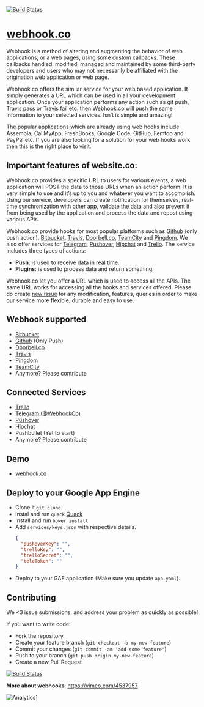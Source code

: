 [![Build Status](https://storage.googleapis.com/pgwebhook/Webhook.png)](http://webhook.co)

# [webhook.co](http://webhook.co)

Webhook is a method of altering and augmenting the behavior of web applications, or a web pages, using some custom callbacks. These callbacks handled, modified, managed and maintained by some third-party developers and users who may not necessarily be affiliated with the origination web application or web page. 

Webhook.co offers the similar service for your web based application. It simply generates a URL which can be used in all your development application. Once your application performs any action such as git push, Travis pass or Travis fail etc. then Webhook.co will push the same information to your selected services. Isn’t is simple and amazing!

The popular applications which are already using web hooks include Assembla, CallMyApp, FreshBooks, Google Code, GitHub, Femtoo and PayPal etc. If you are also looking for a solution for your web hooks work then this is the right place to visit. 

## Important features of website.co:

Webhook.co provides a specific URL to users for various events, a web application will POST the data to those URLs when an action perform. It is very simple to use and it’s up to you and whatever you want to accomplish. Using our service, developers can create notification for themselves, real-time synchronization with other app, validate the data and also prevent it from being used by the application and process the data and repost using various APIs.

Webhook.co provide hooks for most popular platforms such as [Github](https://developer.github.com/webhooks/) (only push action), [Bitbucket](https://confluence.atlassian.com/bitbucket/manage-webhooks-735643732.html), [Travis](http://docs.travis-ci.com/user/notifications/#Webhook-notification), [Doorbell.co](https://doorbell.io/docs/webhooks), [TeamCity](https://www.jetbrains.com/teamcity/) and [Pingdom](https://help.pingdom.com/hc/en-us/articles/203611322-Setting-up-a-Webhook-and-an-Alerting-Endpoint). We also offer services for [Telegram](http://www.telegram.org), [Pushover](http://pushover.net), [Hipchat](http://hipchat.com) and [Trello](http://www.trello.com). The service includes three types of actions:

* **Push**: is used to receive data in real time.
* **Plugins**: is used to process data and return something.

Webhook.co let you offer a URL which is used to access all the APIs. The same URL works for accessing all the hooks and services offered. Please do create [new issue](https://github.com/PredictionGuru/webhook/issues) for any modification, features, queries in order to make our service more flexible, durable and easy to use.


## Webhook supported

* [Bitbucket](https://confluence.atlassian.com/bitbucket/manage-webhooks-735643732.html)
* [Github](https://developer.github.com/webhooks/) (Only Push)
* [Doorbell.co](https://doorbell.io/docs/webhooks)
* [Travis](http://docs.travis-ci.com/user/notifications/#Webhook-notification)
* [Pingdom](https://help.pingdom.com/hc/en-us/articles/203611322-Setting-up-a-Webhook-and-an-Alerting-Endpoint)
* [TeamCity](https://www.jetbrains.com/teamcity/)
* Anymore? Please contribute

## Connected Services

* [Trello](http://www.trello.com)
* [Telegram (@WebhookCo)](http://www.telegram.org)
* [Pushover](http://pushover.net)
* [Hipchat](http://hipchat.com)
* Pushbullet (Yet to start)
* Anymore? Please contribute

## Demo

* [webhook.co](http://webhook.co)

## Deploy to your Google App Engine

* Clone it `git clone`.
* instal and run `quack` [Quack](https://github.com/Autodesk/quack)
* Install and run `bower install`
* Add `services/keys.json` with respective details.
	```json
    {
      "pushoverKey": "",
      "trelloKey": "",
      "trelloSecret": "",
      "teleToken": ""
    }
    ```
* Deploy to your GAE application (Make sure you update `app.yaml`).

## Contributing

We <3 issue submissions, and address your problem as quickly as possible!

If you want to write code:

* Fork the repository
* Create your feature branch (`git checkout -b my-new-feature`)
* Commit your changes (`git commit -am 'add some feature'`)
* Push to your branch (`git push origin my-new-feature`)
* Create a new Pull Request


[![Build Status](http://38.media.tumblr.com/7d922f7b05a10891d00543c7a4acb79d/tumblr_inline_mk24hqGq6X1qz4rgp.jpg)](http://webhook.co)

**More about webhooks**: https://vimeo.com/4537957

![Analytics](https://ga-beacon.appspot.com/UA-68498210-1/webhook/repo)]

